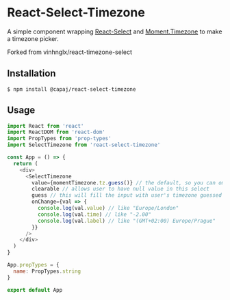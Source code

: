 # React-Select-Timezone

A simple component wrapping [React-Select](https://github.com/JedWatson/react-select) and [Moment.Timezone](https://momentjs.com/timezone/) to make a timezone picker.

Forked from vinhnglx/react-timezone-select

## Installation

```
$ npm install @capaj/react-select-timezone
```

## Usage

```javascript
import React from 'react'
import ReactDOM from 'react-dom'
import PropTypes from 'prop-types'
import SelectTimezone from 'react-select-timezone'

const App = () => {
  return (
    <div>
      <SelectTimezone
        value={momentTimezone.tz.guess()} // the default, so you can omit if you don't need other value
        clearable // allows user to have null value in this select
        guess // this will fill the input with user's timezone guessed by moment. A "value" prop has always bigger priority than guessed TZ
        onChange={val => {
          console.log(val.value) // like "Europe/London"
          console.log(val.time) // like "-2.00"
          console.log(val.label) // like "(GMT+02:00) Europe/Prague"
        }}
      />
    </div>
  )
}

App.propTypes = {
  name: PropTypes.string
}

export default App
```
